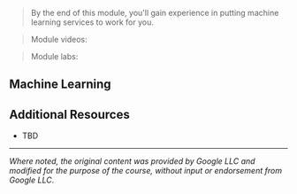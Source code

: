 > By the end of this module, you'll gain experience in putting machine learning services to work for you. 

> Module videos:

> Module labs:

## Machine Learning

## Additional Resources

* TBD

<hr size="1" />

*Where noted, the original content was provided by Google LLC and modified for the purpose of the course, without input or endorsement from Google LLC*.